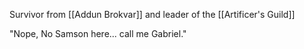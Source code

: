 Survivor from [[Addun Brokvar]] and leader of the [[Artificer's Guild]]

"Nope, No Samson here... call me Gabriel."